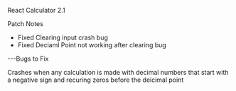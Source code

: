 React Calculator 2.1 

Patch Notes

- Fixed Clearing input crash bug
- Fixed Deciaml Point not working after clearing bug

---Bugs to Fix

Crashes when any calculation is made with decimal numbers that start with a negative sign and recuring zeros before the deicimal point

